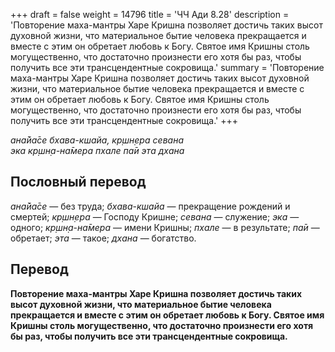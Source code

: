 +++
draft = false
weight = 14796
title = 'ЧЧ Ади 8.28'
description = 'Повторение маха-мантры Харе Кришна позволяет достичь таких высот духовной жизни, что материальное бытие человека прекращается и вместе с этим он обретает любовь к Богу. Святое имя Кришны столь могущественно, что достаточно произнести его хотя бы раз, чтобы получить все эти трансцендентные сокровища.'
summary = 'Повторение маха-мантры Харе Кришна позволяет достичь таких высот духовной жизни, что материальное бытие человека прекращается и вместе с этим он обретает любовь к Богу. Святое имя Кришны столь могущественно, что достаточно произнести его хотя бы раз, чтобы получить все эти трансцендентные сокровища.'
+++

_ана̄йа̄се бхава-кшайа, кр̣шн̣ера севана  
эка кр̣шн̣а-на̄мера пхале па̄и эта дхана_

## Пословный перевод

_ана̄йа̄се_ — без труда; _бхава_\-_кшайа_ — прекращение рождений и смертей; _кр̣шн̣ера_ — Господу Кришне; _севана_ — служение; _эка_ — одного; _кр̣шн̣а_\-_на̄мера_ — имени Кришны; _пхале_ — в результате; _па̄и_ — обретает; _эта_ — такое; _дхана_ — богатство.

## Перевод

**Повторение маха-мантры Харе Кришна позволяет достичь таких высот духовной жизни, что материальное бытие человека прекращается и вместе с этим он обретает любовь к Богу. Святое имя Кришны столь могущественно, что достаточно произнести его хотя бы раз, чтобы получить все эти трансцендентные сокровища.**
